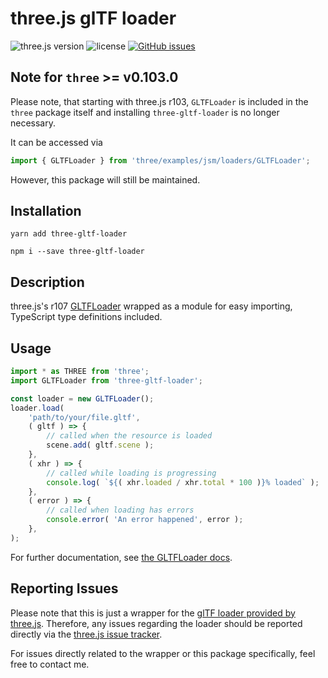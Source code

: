 # three.js glTF loader
![three.js version](https://img.shields.io/badge/three.js-v0.107.0-green.svg?style=flat-square)
![license](https://img.shields.io/npm/l/three-gltf-loader.svg?style=flat-square)
[![GitHub issues](https://img.shields.io/github/issues/johh/three-gltf-loader.svg?style=flat-square)](https://github.com/johh/three-gltf-loader/issues)


## Note for `three` >= v0.103.0
Please note, that starting with three.js r103, `GLTFLoader` is included in the `three` package itself and installing `three-gltf-loader` is no longer necessary.

It can be accessed via

```javascript
import { GLTFLoader } from 'three/examples/jsm/loaders/GLTFLoader';
```
However, this package will still be maintained.


## Installation
```
yarn add three-gltf-loader
```
```
npm i --save three-gltf-loader
```

## Description
three.js's r107 [GLTFLoader](https://threejs.org/docs/#examples/loaders/GLTFLoader) wrapped as a module for easy importing, TypeScript type definitions included.

## Usage
```javascript
import * as THREE from 'three';
import GLTFLoader from 'three-gltf-loader';

const loader = new GLTFLoader();
loader.load(
	'path/to/your/file.gltf',
	( gltf ) => {
		// called when the resource is loaded
		scene.add( gltf.scene );
	},
	( xhr ) => {
		// called while loading is progressing
		console.log( `${( xhr.loaded / xhr.total * 100 )}% loaded` );
	},
	( error ) => {
		// called when loading has errors
		console.error( 'An error happened', error );
	},
);
```
For further documentation, see [the GLTFLoader docs](https://threejs.org/docs/#examples/loaders/GLTFLoader).

## Reporting Issues
Please note that this is just a wrapper for the [glTF loader provided by three.js](https://github.com/mrdoob/three.js/blob/master/examples/js/loaders/GLTFLoader.js). Therefore, any issues regarding the loader should be reported directly via the [three.js issue tracker](https://github.com/mrdoob/three.js/issues/).

For issues directly related to the wrapper or this package specifically, feel free to contact me.
